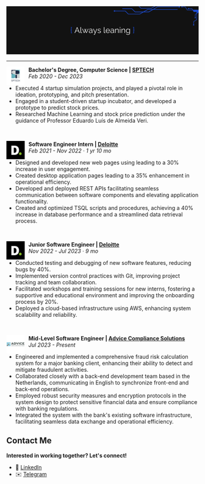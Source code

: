 
 <img src="https://raw.githubusercontent.com/andre-moura/images/refs/heads/main/andre-moura/banner.png" alt="Banner" />
 <hr/>
 
<p>
  <img src="https://raw.githubusercontent.com/andre-moura/images/refs/heads/main/andre-moura/sptech.png" alt="Career Break Logo" width="48" align="left" style="margin-right: 10px;"/>
  <b>Bachelor's Degree, Computer Science | <a href="https://www.linkedin.com/school/sptechschool/">SPTECH</a></b><br>
  <i>Feb 2020 - Dec 2023</i>
</p>
<ul>
  <li>Executed 4 startup simulation projects, and played a pivotal role in ideation, prototyping, and pitch presentation.</li>
  <li>Engaged in a student-driven startup incubator, and developed a prototype to predict stock prices.</li>
  <li>Researched Machine Learning and stock price prediction under the guidance of Professor Eduardo Luís de Almeida Veri.</li>
</ul>

<br/>

<p>
  <img src="https://raw.githubusercontent.com/andre-moura/images/refs/heads/main/andre-moura/deloitte.png" alt="Deloitte Logo" width="48" align="left" style="margin-right: 10px;"/>
  <b>Software Engineer Intern | <a href="https://www.linkedin.com/company/deloitte/">Deloitte</a></b><br>
  <i>Feb 2021 - Nov 2022 · 1 yr 10 mo</i>
</p>
<ul>
  <li>Designed and developed new web pages using leading to a 30% increase in user engagement.</li>
  <li>Created desktop application pages leading to a 35% enhancement in operational efficiency.</li>
  <li>Developed and deployed REST APIs facilitating seamless communication between software components and elevating application functionality.</li>
  <li>Created and optimized TSQL scripts and procedures, achieving a 40% increase in database performance and a streamlined data retrieval process.</li>
</ul>

<br/>

<p>
  <img src="https://raw.githubusercontent.com/andre-moura/images/refs/heads/main/andre-moura/deloitte.png" alt="Deloitte Logo" width="48" align="left" style="margin-right: 10px;"/>
  <b>Junior Software Engineer | <a href="https://www.linkedin.com/company/deloitte/">Deloitte</a></b><br>
  <i>Nov 2022 - Jul 2023 · 9 mo</i>
</p>
<ul>
  <li>Conducted testing and debugging of new software features, reducing bugs by 40%.</li>
  <li>Implemented version control practices with Git, improving project tracking and team collaboration.</li>
  <li>Facilitated workshops and training sessions for new interns, fostering a supportive and educational environment and improving the onboarding process by 20%.</li>
  <li>Deployed a cloud-based infrastructure using AWS, enhancing system scalability and reliability.</li>
</ul>

<br/>

<p>
  <img src="https://raw.githubusercontent.com/andre-moura/images/refs/heads/main/andre-moura/advice.png" alt="Advice Compliance Solutions Logo" width="48" align="left" style="margin-right: 10px;"/>
  <b>Mid-Level Software Engineer | <a href="https://www.linkedin.com/company/advice-compliance-solutions">Advice Compliance Solutions</a></b><br>
  <i>Jul 2023 - Present</i>
</p>
<ul>
  <li>Engineered and implemented a comprehensive fraud risk calculation system for a major banking client, enhancing their ability to detect and mitigate fraudulent activities.</li>
  <li>Collaborated closely with a back-end development team based in the Netherlands, communicating in English to synchronize front-end and back-end operations.</li>
  <li>Employed robust security measures and encryption protocols in the system design to protect sensitive financial data and ensure compliance with banking regulations.</li>
  <li>Integrated the system with the bank's existing software infrastructure, facilitating seamless data exchange and operational efficiency.</li>
</ul>

## Contact Me
 <b>Interested in working together? Let's connect!</b>

- 🔗 [LinkedIn](https://www.linkedin.com/in/andre-moura-tech/)
- ✉️ [Telegram](https://t.me/PragmaticThoughts) 
